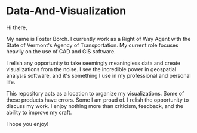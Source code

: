# Data-And-Visualization

Hi there, 

My name is Foster Borch. I currently work as a Right of Way Agent with the State of Vermont's Agency of Transportation. 
My current role focuses heavily on the use of CAD and GIS software.

I relish any opportunity to take seemingly meaningless data and create visualizations from the noise. I see the incredible
power in geospatial analysis software, and it's something I use in my professional and personal life. 

This repository acts as a location to organize my visualizations. Some of these products have errors. Some I am proud of.
I relish the opportunity to discuss my work. I enjoy nothing more than criticism, feedback, and the ability to improve my craft.

I hope you enjoy!
